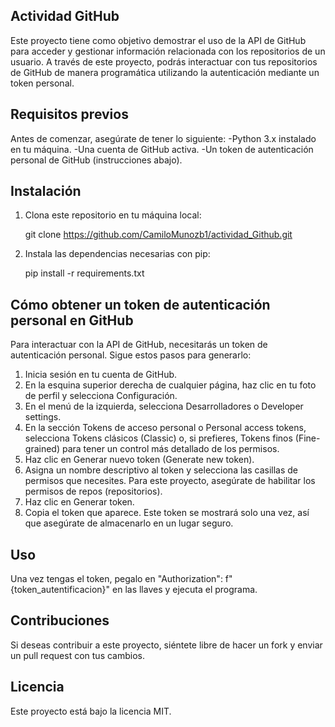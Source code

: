 ## Actividad GitHub
Este proyecto tiene como objetivo demostrar el uso de la API de GitHub para acceder y gestionar información relacionada con los repositorios de un usuario. A través de este proyecto, podrás interactuar con tus repositorios de GitHub de manera programática utilizando la autenticación mediante un token personal.

## Requisitos previos
Antes de comenzar, asegúrate de tener lo siguiente:
-Python 3.x instalado en tu máquina.
-Una cuenta de GitHub activa.
-Un token de autenticación personal de GitHub (instrucciones abajo).

## Instalación
1. Clona este repositorio en tu máquina local:
   
   git clone https://github.com/CamiloMunozb1/actividad_Github.git
   
3. Instala las dependencias necesarias con pip:
   
   pip install -r requirements.txt
   
## Cómo obtener un token de autenticación personal en GitHub
Para interactuar con la API de GitHub, necesitarás un token de autenticación personal. Sigue estos pasos para generarlo:

1. Inicia sesión en tu cuenta de GitHub.
2. En la esquina superior derecha de cualquier página, haz clic en tu foto de perfil y selecciona Configuración.
3. En el menú de la izquierda, selecciona Desarrolladores o Developer settings.
4. En la sección Tokens de acceso personal o Personal access tokens, selecciona Tokens clásicos (Classic) o, si prefieres, Tokens finos (Fine-grained) para tener un control más detallado de los permisos.
5. Haz clic en Generar nuevo token (Generate new token).
6. Asigna un nombre descriptivo al token y selecciona las casillas de permisos que necesites. Para este proyecto, asegúrate de habilitar los permisos de repos (repositorios).
7. Haz clic en Generar token.
8. Copia el token que aparece. Este token se mostrará solo una vez, así que asegúrate de almacenarlo en un lugar seguro.

## Uso
Una vez tengas el token, pegalo en "Authorization": f"{token_autentificacion}" en las llaves y ejecuta el programa.

## Contribuciones
Si deseas contribuir a este proyecto, siéntete libre de hacer un fork y enviar un pull request con tus cambios.

## Licencia
Este proyecto está bajo la licencia MIT.
